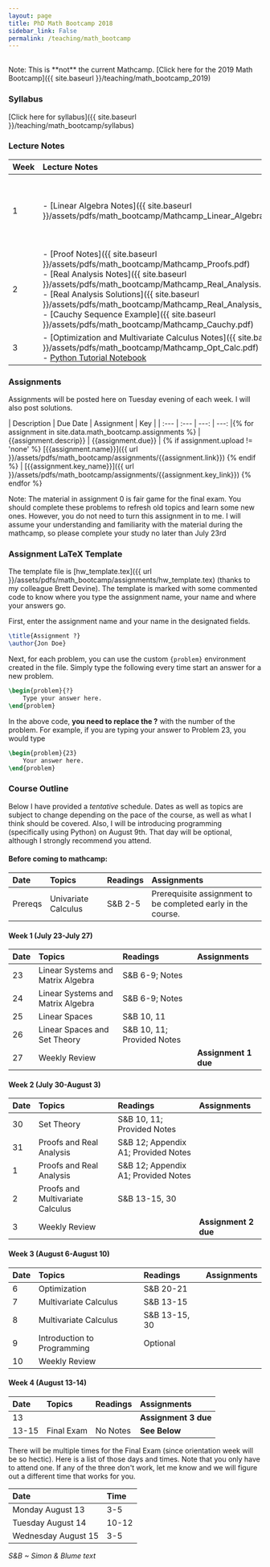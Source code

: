 ```yaml
---
layout: page
title: PhD Math Bootcamp 2018
sidebar_link: False
permalink: /teaching/math_bootcamp
---
```

<!--make new sidebar with reading, syllabus, etc-->
<br/>
Note: This is **not** the current Mathcamp. [Click here for the 2019 Math Bootcamp]({{ site.baseurl }}/teaching/math_bootcamp_2019)

### Syllabus 

[Click here for syllabus]({{ site.baseurl }}/teaching/math_bootcamp/syllabus)

### Lecture Notes

| Week | Lecture Notes | Readings |
| :--- | :--- | :--- |
| 1 | - [Linear Algebra Notes]({{ site.baseurl }}/assets/pdfs/math_bootcamp/Mathcamp_Linear_Algebra.pdf) | - [Link to advice for incoming Economics PhD students](https://economics.cornell.edu/grad-student-advice)<br> - [Latex Tutorial pdf]({{ site.baseurl }}/assets/pdfs/tutorials/latex_tutorial.pdf) and [Latex Zip Folder (containing tex and other necessary files)]({{ site.baseurl }}/assets/zips/latex_tutorial.zip)<br> - [Sets and Logic Reading]({{ site.baseurl }}/assets/pdfs/math_bootcamp/sets_and_logic_reading.pdf) |
| 2 | - [Proof Notes]({{ site.baseurl }}/assets/pdfs/math_bootcamp/Mathcamp_Proofs.pdf)<br> - [Real Analysis Notes]({{ site.baseurl }}/assets/pdfs/math_bootcamp/Mathcamp_Real_Analysis.pdf)<br> - [Real Analysis Solutions]({{ site.baseurl }}/assets/pdfs/math_bootcamp/Mathcamp_Real_Analysis_Solutions.pdf)<br> - [Cauchy Sequence Example]({{ site.baseurl }}/assets/pdfs/math_bootcamp/Mathcamp_Cauchy.pdf) | - [Columbia Real Analysis Notes](https://docs.google.com/viewer?a=v&pid=sites&srcid=ZGVmYXVsdGRvbWFpbnxtYXRoY2FtcDIwMTdjdXxneDoxNWZhNWU1MzI2NTU2ODhi)<br> |
| 3 | - [Optimization and Multivariate Calculus Notes]({{ site.baseurl }}/assets/pdfs/math_bootcamp/Mathcamp_Opt_Calc.pdf)<br> - [Python Tutorial Notebook](https://github.com/joepatten/python_tutorial/blob/master/Mathcamp%20Python%20Intro.ipynb) | - [Columbia Convexity Notes](https://docs.google.com/viewer?a=v&pid=sites&srcid=ZGVmYXVsdGRvbWFpbnxtYXRoY2FtcDIwMTdjdXxneDoyMjZiZmViNjFhZDdjOWJk)<br> - [Columbia Multivariate Calculus Notes](https://docs.google.com/viewer?a=v&pid=sites&srcid=ZGVmYXVsdGRvbWFpbnxtYXRoY2FtcDIwMTdjdXxneDozNDJhMDljNThjODdkNWU0) |

<!--
<table>
  <tbody>
    <tr>
      <th>Week</th>
      <th align="left">Lecture Notes</th>
      <th align="left">Readings</th>
    </tr>
    <tr>
      <td>1</td>
      <td align="left"><ul>
      						<li><A href="../../assets/pdfs/math_bootcamp/Mathcamp_Linear_Algebra.pdf">Linear Algebra Notes</A> </li> 
      					</ul>
      </td>
      <td align="left"><ul>
      						<li> <A href="https://economics.cornell.edu/grad-student-advice">Link to advice for incoming Economics PhD students</A> </li>
      						<li> <A href="../../assets/pdfs/math_bootcamp/sets_and_logic_reading.pdf">Sets and Logic Reading</A> </li>
      						<li> <A href="../../assets/pdfs/tutorials/latex_tutorial.pdf">Latex Tutorial pdf</A> and <A href="../../assets/zips/latex_tutorial.zip">Latex Zip Folder (containing tex and other necessary files)</A> </li>
      					</ul>
      </td>
    </tr>
  </tbody>
</table>
-->

<a name="assign"></a>

### Assignments


Assignments will be posted here on Tuesday evening of each week. I will also post solutions.

| Description  | Due Date | Assignment | Key |
| :--- | :---   | ---: | ---: |{% for assignment in site.data.math_bootcamp.assignments %}
  | {{assignment.descrip}} | {{assignment.due}} | {% if assignment.upload != 'none' %} [{{assignment.name}}]({{ url }}/assets/pdfs/math_bootcamp/assignments/{{assignment.link}})  {% endif %} | [{{assignment.key_name}}]({{ url }}/assets/pdfs/math_bootcamp/assignments/{{assignment.key_link}}) {% endfor %}




<!--
| Description  | Due Date | Link |
| :--- | :---: | :---: |
| **Univariate calculus, sets, and logic** | --- | <button name="button">Problem Set 0</button> |
| **Linear Systems and Matrix Algebra** | July 27 | <button name="button">Problem Set 1</button> |
| **Set Theory and Proofs and Real Analysis** | August 3 | <button name="button">Problem Set 2</button> |
| **Multivariate Calculus and Miscellaneous Topics** | August 10 | <button name="button">Problem Set 3</button> |
-->
Note: The material in assignment 0 is fair game for the final exam. You should complete these problems to refresh old topics and learn some new ones. However, you do not need to turn this assignment in to me. I will assume your understanding and familiarity with the material during the mathcamp, so please complete your study no later than July 23rd

### Assignment LaTeX Template

The template file is [hw_template.tex]({{ url }}/assets/pdfs/math_bootcamp/assignments/hw_template.tex) (thanks to my colleague Brett Devine).  The template is marked with some commented code to know where you type the assignment name, your name and where your answers go.

First, enter the assignment name and your name in the designated fields.

```latex
\title{Assignment ?}
\author{Jon Doe}
```

Next, for each problem, you can use the custom `{problem}` environment created in the file. Simply type the following every time start an answer for a new problem.

```tex
\begin{problem}{?}
    Type your answer here.
\end{problem}
```

In the above code, **you need to replace the ?** with the number of the problem.  For example, if you are typing your answer to Problem 23, you would type

```tex
\begin{problem}{23}
    Your answer here.
\end{problem}
```

<a name="read"></a>

### Course Outline

Below I have provided a *tentative* schedule. Dates as well as topics are subject to change depending on the pace of the course, as well as what I think should be covered. Also, I will be introducing programming (specifically using Python) on August 9th. That day will be optional, although I strongly recommend you attend. 

#### Before coming to mathcamp:

| Date  | Topics | Readings | Assignments |
| :--- | :---   | :--- | :--- |
| Prereqs | Univariate Calculus | S&B 2-5 | Prerequisite assignment to be completed early in the course.|

#### Week 1 (July 23-July 27)

| Date  | Topics | Readings | Assignments |
| :--- | :---   | :--- | :--- |
| 23 | Linear Systems and Matrix Algebra | S&B 6-9; Notes |  |
| 24 | Linear Systems and Matrix Algebra | S&B 6-9; Notes |  |
| 25 | Linear Spaces | S&B 10, 11 | |
| 26 | Linear Spaces and Set Theory | S&B 10, 11; Provided Notes |  |
| 27 | Weekly Review |  | **Assignment 1 due** |

#### Week 2 (July 30-August 3)

| Date  | Topics | Readings | Assignments |
| :--- | :---   | :--- | :--- |
| 30 | Set Theory | S&B 10, 11; Provided Notes |  |
| 31 | Proofs and Real Analysis | S&B 12; Appendix A1; Provided Notes |  |
| 1 | Proofs and Real Analysis | S&B 12; Appendix A1; Provided Notes |  |
| 2 | Proofs and Multivariate Calculus | S&B 13-15, 30 |  |
| 3 | Weekly Review |  | **Assignment 2 due**  |

#### Week 3 (August 6-August 10)

| Date  | Topics | Readings | Assignments |
| :--- | :---   | :--- | :--- |
| 6 | Optimization | S&B 20-21 |  |
| 7 | Multivariate Calculus | S&B 13-15 |  |
| 8 | Multivariate Calculus | S&B 13-15, 30 |  |
| 9 | Introduction to Programming | Optional |  |
| 10 | Weekly Review |  |  |

#### Week 4 (August 13-14)

| Date  | Topics | Readings | Assignments |
| :--- | :---   | :--- | :--- |
| 13 |  |  | **Assignment 3 due**  |
| 13-15 | Final Exam | No Notes | **See Below** |

There will be multiple times for the Final Exam (since orientation week will be so hectic). Here is a list of those days and times. Note that you only have to attend one. If any of the three don't work, let me know and we will figure out a different time that works for you.

| Date | Time |
| :--- | :--- |
| Monday August 13 | 3-5 |
| Tuesday August 14 | 10-12 |
| Wednesday August 15 | 3-5 |

*S&B ~ Simon & Blume text*